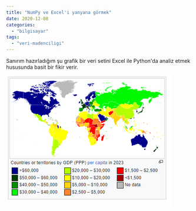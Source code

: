 ```yaml
---
title: "NumPy ve Excel'i yanyana görmek"
date: 2020-12-08
categories: 
  - "bilgisayar"
tags: 
  - "veri-madenciligi"
---
```


Sanırım hazırladığım şu grafik bir veri setini Excel ile Python'da analiz etmek hususunda basit bir fikir verir.

[![](/images/image.png)](https://suatatan.wordpress.com/wp-content/uploads/2020/12/image.png)
